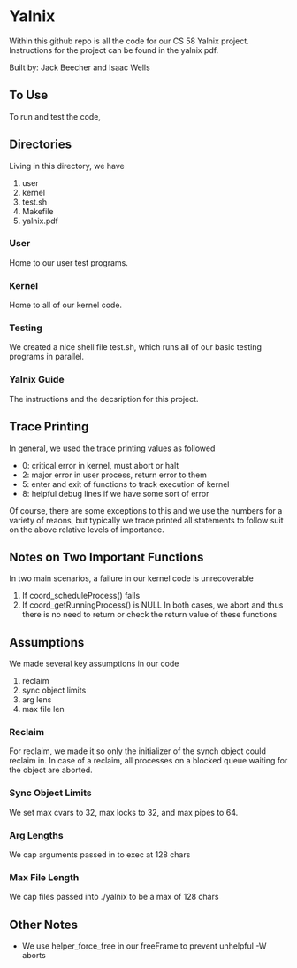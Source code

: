 # Yalnix
Within this github repo is all the code for our CS 58 Yalnix project. Instructions for the project can be found
in the yalnix pdf.

Built by: Jack Beecher and Isaac Wells

## To Use
To run and test the code, 

## Directories
Living in this directory, we have
1. user
2. kernel
3. test.sh
4. Makefile
5. yalnix.pdf

### User
Home to our user test programs.

### Kernel
Home to all of our kernel code.

### Testing
We created a nice shell file test.sh, which runs all of our basic testing programs in parallel.

### Yalnix Guide
The instructions and the decsription for this project.

## Trace Printing
In general, we used the trace printing values as followed
- 0: critical error in kernel, must abort or halt
- 2: major error in user process, return error to them
- 5: enter and exit of functions to track execution of kernel
- 8: helpful debug lines if we have some sort of error 

Of course, there are some exceptions to this and we use the numbers for a variety of reaons, but typically
we trace printed all statements to follow suit on the above relative levels of importance. 

## Notes on Two Important Functions
In two main scenarios, a failure in our kernel code is unrecoverable
1. If coord_scheduleProcess() fails
2. If coord_getRunningProcess() is NULL
In both cases, we abort and thus there is no need to return or check
the return value of these functions 

## Assumptions

We made several key assumptions in our code
1. reclaim
2. sync object limits
3. arg lens
4. max file len

### Reclaim
For reclaim, we made it so only the initializer of the synch object could reclaim in.
In case of a reclaim, all processes on a blocked queue waiting for the object are aborted.

### Sync Object Limits
We set max cvars to 32, max locks to 32, and max pipes to 64.

### Arg Lengths
We cap arguments passed in to exec at 128 chars

### Max File Length
We cap files passed into ./yalnix to be a max of 128 chars

## Other Notes
- We use helper_force_free in our freeFrame to prevent unhelpful -W aborts
